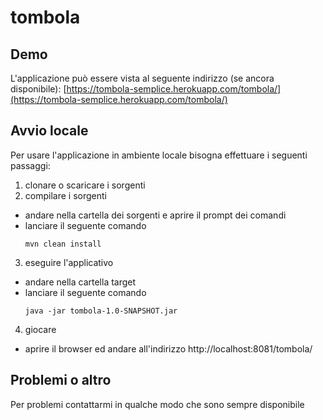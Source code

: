 # tombola

## Demo

L'applicazione può essere vista al seguente indirizzo (se ancora disponibile):
[https://tombola-semplice.herokuapp.com/tombola/](https://tombola-semplice.herokuapp.com/tombola/)

## Avvio locale

Per usare l'applicazione in ambiente locale bisogna effettuare i seguenti passaggi:

1. clonare o scaricare i sorgenti
2. compilare i sorgenti
  - andare nella cartella dei sorgenti e aprire il prompt dei comandi
  - lanciare il seguente comando
    ```
    mvn clean install
    ```
3. eseguire l'applicativo
  - andare nella cartella target
  - lanciare il seguente comando
    ```
    java -jar tombola-1.0-SNAPSHOT.jar
    ```
4. giocare
  - aprire il browser ed andare all'indirizzo http://localhost:8081/tombola/

## Problemi o altro

Per problemi contattarmi in qualche modo che sono sempre disponibile
